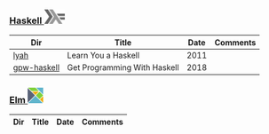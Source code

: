 ### [Haskell <img src="../images/602px-Haskell-Logo.svg.png" width=37 height=26><img>](../.languages/H.Haskell)

|          Dir                                      | Title                        | Date | Comments                    |
|---------------------------------------------------|------------------------------|------|-----------------------------|
| [lyah](lyah)                                      | Learn You a Haskell          | 2011 |                             |
| [gpw-haskell](get-programming-with-haskell)       | Get Programming With Haskell | 2018 |                             |


### [Elm <img src="../images/elm-logo.png" width=28px height=28px><img>](../.languages/E.Elm)


|          Dir                                      | Title                        | Date | Comments                    |
|---------------------------------------------------|------------------------------|------|-----------------------------|

